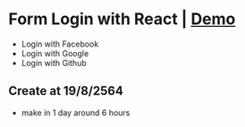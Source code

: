 # Form Login with React | [Demo]("https://nawalogin-bcb9e.web.app")

 - Login with Facebook
 - Login with Google
 - Login with Github

## Create at 19/8/2564
 - make in 1 day around 6 hours